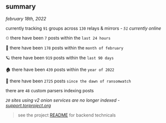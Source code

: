 
## summary
_february 18th, 2022_

currently tracking `91` groups across `130` relays & mirrors - _`51` currently online_

⏲ there have been `7` posts within the `last 24 hours`

🦈 there have been `178` posts within the `month of february`

🪐 there have been `919` posts within the `last 90 days`

🏚 there have been `439` posts within the `year of 2022`

🦕 there have been `2725` posts `since the dawn of ransomwatch`

there are `48` custom parsers indexing posts

_`20` sites using v2 onion services are no longer indexed - [support.torproject.org](https://support.torproject.org/onionservices/v2-deprecation/)_

> see the project [README](https://github.com/thetanz/ransomwatch#ransomwatch--) for backend technicals
